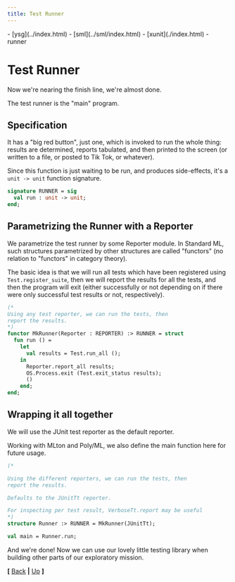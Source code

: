 ```yaml
---
title: Test Runner
---
```

<nav class="crumbs">
- [ysg](../index.html)
- [sml](../sml/index.html)
- [xunit](./index.html)
- runner
</nav>

# Test Runner

Now we're nearing the finish line, we're almost done. 

The test runner is the "main" program.

## Specification

It has a "big red button", just one, which is invoked to run the whole
thing: results are determined, reports tabulated, and then printed to
the screen (or written to a file, or posted to Tik Tok, or whatever).

Since this function is just waiting to be run, and produces
side-effects, it's a `unit -> unit` function signature.

```sml {file="runner.sig"}
signature RUNNER = sig
  val run : unit -> unit;
end;
```

## Parametrizing the Runner with a Reporter

We parametrize the test runner by some Reporter module. In Standard
ML, such structures parametrized by other structures are called
"functors" (no relation to "functors" in category theory).

The basic idea is that we will run all tests which have been
registered using `Test.register_suite`, then we will report the
results for all the tests, and then the program will exit (either
successfully or not depending on if there were only successful test
results or not, respectively).

```sml {file="mk-runner.fun"}
(*
Using any test reporter, we can run the tests, then
report the results.
*)
functor MkRunner(Reporter : REPORTER) :> RUNNER = struct
  fun run () =
    let
      val results = Test.run_all ();
    in
      Reporter.report_all results;
      OS.Process.exit (Test.exit_status results);
      ()
    end;
end;
```

## Wrapping it all together

We will use the JUnit test reporter as the default reporter.

Working with MLton and Poly/ML, we also define the main function here
for future usage.

```sml {file="runner.sml"}
(*

Using the different reporters, we can run the tests, then
report the results.

Defaults to the JUnitTt reporter.

For inspecting per test result, VerboseTt.report may be useful
*)
structure Runner :> RUNNER = MkRunner(JUnitTt);

val main = Runner.run;
```

And we're done! Now we can use our lovely little testing library when
building other parts of our exploratory mission.

<footer>

**[**
[Back](./reporter.md) **|** [Up](./index.md)
**]**

</footer>

